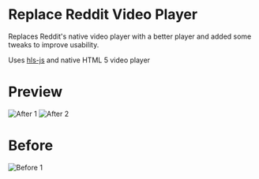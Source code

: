 # Replace Reddit Video Player
Replaces Reddit's native video player with a better player and added some tweaks to improve usability.

Uses [hls-js](https://github.com/video-dev/hls.js/) and native HTML 5 video player

# Preview
![After 1](https://i.imgur.com/gwvMBza.png)
![After 2](https://i.imgur.com/cHaqJ9L.png)

# Before
![Before 1](https://i.imgur.com/DnyfJet.png)
